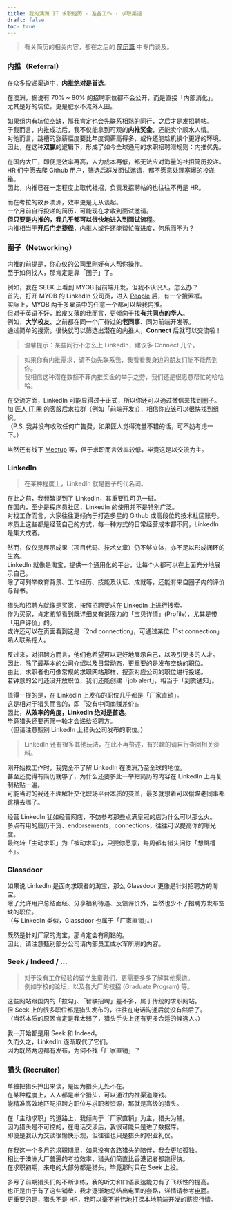 ```yaml
---
title: 我的澳洲 IT 求职经历 · 准备工作 · 求职渠道
draft: false
toc: true
---
```


> 有关简历的相关内容，都在之后的 [简历篇](TODO:link) 中专门谈及。

### 内推（Referral）

在众多投递渠道中，**内推绝对是首选**。

在澳洲，据说有 70% ~ 80% 的招聘职位都不会公开，而是直接「内部消化」。  
尤其是好的坑位，更是肥水不流外人田。

如果组内有坑位空缺，那我肯定也会先联系相熟的同行，之后才是发招聘帖。  
于我而言，内推成功后，我不仅能拿到可观的**内推奖金**，还能卖个顺水人情。  
对他而言，跳槽的涨薪幅度要比年度调薪高得多，或许还能趁机换个更好的环境。  
因此，在这种**双赢**的逻辑下，形成了如今全球通用的求职招聘潜规则：内推优先。

在国内大厂，即便是效率再高，人力成本再低，都无法应对海量的社招简历投递。  
HR 们宁愿去爬 Github 用户，筛选后群发面试邀请，都不愿意处理塞爆的投递箱。  
因此，内推已在一定程度上取代社招，负责发招聘帖的也往往不再是 HR。

而在考拉的故乡澳洲，效率更是无从谈起。  
一个月前自行投递的简历，可能现在才收到面试邀请。  
**但只要是内推的，我几乎都可以很快地进入到面试流程**。  
内推相当于**开后门走捷径**，内推人或许还能帮忙催进度，何乐而不为？

### 圈子（Networking）

内推的前提是，你心仪的公司里刚好有人帮你操作。  
至于如何找人，那肯定是靠「圈子」了。

例如，我在 SEEK 上看到 MYOB 招前端开发，但我不认识人，怎么办？  
首先，打开 MYOB 的 LinkedIn 公司页，进入 [People](https://www.linkedin.com/company/myob/people) 后，有一个搜索框。  
实际上，MYOB 两千多雇员中的任意一个都可以帮我内推。  
但对于英语不好，脸皮又薄的我而言，更倾向于找**有共同点的华人**。  
例如，**大学校友**、之前都在同一个厂待过的**老同事**、同为前端开发等。  
通过简单的搜索，很快就可以筛选出潜在的内推人，**Connect** 后就可以交流啦！  

> 温馨提示：某些同行不怎么上 LinkedIn，建议多 Connect 几个。

> 如果你有内推需求，请不妨先联系我，我看看我身边的朋友们能不能帮到你。  
> 我相信这种潜在数额不菲内推奖金的举手之劳，我们还是很愿意帮忙的哈哈哈。

在交流方面，LinkedIn 可能显得过于正式，所以你还可以通过微信来找到圈子。  
加 [匠人 IT 圈](https://jiangren.com.au?utm_source=kenberkeley) 的客服后求拉群（例如「前端开发」），相信你应该可以很快找到组织。  
（P.S. 我并没有收取任何广告费，如果匠人觉得流量不错的话，可不妨考虑一下。）

当然还有线下 [Meetup](https://www.meetup.com/itgroup) 等，但于求职而言效率较低，毕竟这是以交流为主。

### LinkedIn

> 在某种程度上，LinkedIn 就是圈子的代名词。

在此之前，我频繁提到了 LinkedIn，其重要性可见一斑。  
在国内，至少是程序员社区，LinkedIn 的使用并不是特别广泛。  
对找工作而言，大家往往更倾向于打造多星的 Github 或高段位的技术社区账号。  
本质上这些都是经营自己的方式，每一种方式的日常经营成本都不同，LinkedIn 是集大成者。

然而，仅仅是展示成果（项目代码、技术文章）仍不够立体，亦不足以形成闭环的生态。  
LinkedIn 就像是淘宝，提供一个通用化的平台，让每个人都可以在上面充分地展示自己。  
除了可列举教育背景、工作经历、技能及认证、成就等，还能有来自圈子内的评价与背书。

猎头和招聘方就像是买家，按照招聘要求在 LinkedIn 上进行搜索。  
作为买家，肯定希望看到既详细又有说服力的「宝贝详情」(Profile)，尤其是带「用户评价」的。  
或许还可以在页面看到这是「2nd connection」，可通过某位「1st connection」熟人联系挖人。

反过来，对招聘方而言，他们也希望可以更好地展示自己，以吸引更多的人才。  
因此，除了最基本的公司介绍以及日常动态，更重要的是发布空缺的职位。  
由此，求职者也可像常规的求职网站那样，搜索对应公司的职位进行投递。  
若钟意的公司还没开放职位，我们还能创建「job alert」，相当于「到货通知」。

值得一提的是，在 LinkedIn 上发布的职位几乎都是「厂家直销」。  
这是相对于猎头而言的，即「没有中间商赚差价」。  
因此，**从效率的角度，LinkedIn 绝对是首选**。  
毕竟猎头还要再筛一轮才会递给招聘方。  
（但请注意甄别 LinkedIn 上猎头公司发布的职位。）

> LinkedIn 还有很多其他玩法，在此不再赘述，有兴趣的请自行查阅相关资料。

刚开始找工作时，我完全不了解 LinkedIn 在澳洲乃至全球的地位。  
甚至还觉得有简历就够了，为什么还要多此一举把简历的内容在 LinkedIn 上再复制粘贴一遍。  
可能当时的我还不理解社交化职场平台本质的变革，最多就想着可以偷瞄老同事都跳槽去哪了。

经营 LinkedIn 犹如经营网店，不妨参考那些点满皇冠的店为什么可以那么火。  
多点有用的履历干货、endorsements，connections，往往可以提高你的曝光度。  
最终转「主动求职」为「被动求职」，只要你愿意，每周都有猎头问你「想跳槽不」。

### Glassdoor

如果说 LinkedIn 是面向求职者的淘宝，那么 Glassdoor 更像是针对招聘方的淘宝。  
除了允许用户总结面经、分享福利待遇、反馈评价外，当然也少不了招聘方发布空缺的职位。  
（与 LinkedIn 类似，Glassdoor 也属于「厂家直销」。）

既然是针对厂家的淘宝，那肯定会有刷钻的。  
因此，请注意甄别部分公司请内部员工或水军所刷的内容。

### Seek / Indeed / ...

> 对于没有工作经验的留学生童鞋们，更需要多多了解其他渠道。  
> 例如学校的论坛，以及各大厂的校招 (Graduate Program) 等。

这些网站跟国内的「拉勾」、「智联招聘」差不多，属于传统的求职网站。  
但 Seek 上的很多职位都是猎头发布的，往往在电话沟通后就没有然后了。  
（当然本质的原因肯定是我太弱了，猎头手头上还有更多合适的候选人。）

我一开始都是用 Seek 和 Indeed。  
久而久之，LinkedIn 逐渐取代了它们。  
因为既然两边都有发布，为何不找「厂家直销」？

### 猎头 (Recruiter)

单独把猎头拎出来谈，是因为猎头无处不在。  
在某种程度上，人人都是半个猎头，可以通过内推渠道赚钱。  
能精准高效地匹配招聘方职位与求职者资源，那就是高级的猎头。

在「主动求职」的道路上，我倾向于「厂家直销」为主，猎头为辅。  
因为猎头是不可控的，在电话交涉后，我很可能只是进了数据库。  
即便是我认为交谈很愉快乐观，但往往也只是猎头的职业礼仪。

在我这一个多月的求职期里，如果没有各路猎头的陪伴，我会更加孤独。  
相比于澳洲大厂普遍的考拉效率，猎头们简直比香港记者都跑得快。  
在求职初期，来电的大部分都是猎头，毕竟那时只在 Seek 上投。

多亏了前期猎头们的不断训练，我的听力和口语表达能力有了飞跃性的提高。  
也正是由于有了这些铺垫，我才逐渐地总结出电面的套路，详情请参考[电面](TODO:link)。  
更重要的是，猎头不是 HR，我可以毫不避讳地打探本地前端开发的薪资行情。
